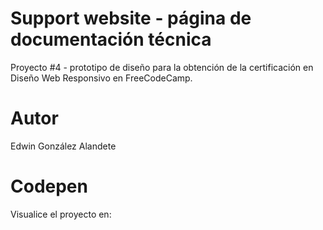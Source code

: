 # Support website - página de documentación técnica
Proyecto #4 - prototipo de diseño para la obtención de la certificación en Diseño Web Responsivo en FreeCodeCamp.

# Autor
Edwin González Alandete

# Codepen
Visualice el proyecto en: 